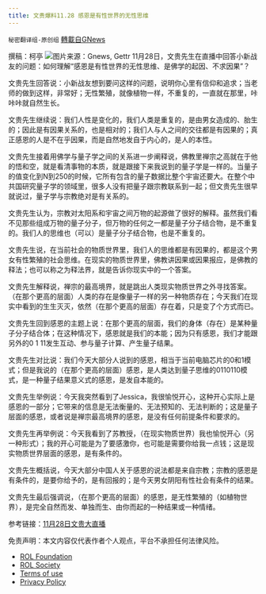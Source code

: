 ```yaml
---
title: 文贵爆料11.28 感恩是有性世界的无性思维
---
```

`秘密翻译组-原创组` [轉載自GNews](https://gnews.org/zh-hans/1704360/)

撰稿：柯亭
![](https://assets.gnews.org/wp-content/uploads/2021/11/WhatsApp-Image-2021-11-28-at-8.38.26-AM.jpeg)图片来源：Gnews, Gettr
11月28日，文贵先生在直播中回答小新战友的问题：如何理解“感恩是有性世界的无性思维、是佛学的起因、不求因果”？

文贵先生回答说：小新战友想到要问这样的问题，说明你心里有信仰和追求；当老师的做到这样，非常好；无性繁殖，就像植物一样，不重复的，一直就在那里，咔咔咔就自然生长。

文贵先生继续说：我们人性是变化的，我们人类是重复的，是由男女造成的、胎生的；因此是有因果关系的，也是相对的；我们人与人之间的交往都是有因果的；真正感恩的人是不在乎因果，而是自然地发自于内心的，是人的本性。

文贵先生接着用佛学与量子学之间的关系进一步阐释说，佛教里禅宗之高就在于他的悟和空，就是看清事物的本质，就是跟接下来我说到的量子学是一样的。当量子的值变化到N到250的时候，它所有包含的量子数据比整个宇宙还要大。在整个中共国研究量子学的领域里，很多人没有把量子跟宗教联系到一起；但文贵先生很早就说过，量子学与宗教绝对是有关系的。

文贵先生认为，宗教对太阳系和宇宙之间万物的起源做了很好的解释。虽然我们看不见那些组成万物的量子分子，但万物的任何之一都是量子分子结合物，是不重复的。我们人的思维也（可以）是量子分子结合物，也是不重复的。

文贵先生说，在当前社会的物质世界里，我们人的思维都是有因果的，都是这个男女有性繁殖的社会思维。在现实的物质世界里，佛教讲因果或因果报应，是佛教的释法；也可以称之为释法界，就是告诉你现实中的一个答案。

文贵先生解释说，禅宗的最高境界，就是跳出人类现实物质世界之外寻找答案。（在那个更高的层面）人类的存在是像量子一样的另一种物质存在；今天我们在现实中看到的生生灭灭，依然（在那个更高的层面）存在着，只是变了个方式而已。

文贵先生回到感恩的主题上说：在那个更高的层面，我们的身体（存在）是某种量子分子结合体；在这种情况下，感恩就是我们的本能；因为只有感恩，我们才能跟另外的0 1 11发生互动、参与量子计算、产生量子结果。

文贵先生对比说：我们今天大部分人说到的感恩，相当于当前电脑芯片的0和1模式；但是我说的（在那个更高的层面）感恩，是人类达到量子思维的0110110模式，是一种量子结果意义式的感恩，是发自本能的。

文贵先生举例说：今天我突然看到了Jessica，我很愉悦开心，这种开心实际上是感恩的一部分；它带来的信息是无法衡量的、无法预知的、无法判断的；这是量子层面的感恩，或者说是禅宗最高境界的感恩，是没有任何前提条件和要求的。

文贵先生再举例说：今天我看到了苏教授，（在现实物质世界）我也愉悦开心（另一种形式）；我的开心可能是为了要感激你，也可能是需要你给我一点钱；这是现实物质世界层面的感恩，是有条件的。

文贵先生概括说，今天大部分中国人关于感恩的说法都是来自宗教；宗教的感恩是有条件的，是要你给予的，是有回报的；是今天男女阴阳有性社会有条件的结果。

文贵先生最后强调说，（在那个更高的层面）的感恩，是无性繁殖的（如植物世界），是完全自然而发、单独而生、由你而起的一种结果或一种情绪。

参考链接：[11月28日文贵大直播](https://gtv.org/video/id=61a3828b44c1fe7a6c3aaf29)



 

免责声明：本文内容仅代表作者个人观点，平台不承担任何法律风险。

- [ROL Foundation](https://rolfoundation.org/)
- [ROL Society](https://rolsociety.org/)
- [Terms of use](https://gnews.org/terms-of-use-3/)
- [Privacy Policy](https://gnews.org/privacy-policy/)
